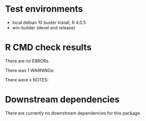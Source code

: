 # Test environments
* local debian 10 buster install,	R 4.0.5
* win-builder (devel and release)

# R CMD check results
There are no ERRORs.

There was 1 WARNINGs:

There were x NOTES:

# Downstream dependencies
There are currently no downstream dependencies for this package.

